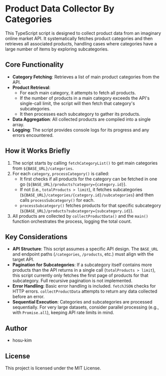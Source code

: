# Product Data Collector By Categories

This TypeScript script is designed to collect product data from an imaginary online market API. It systematically fetches product categories and then retrieves all associated products, handling cases where categories have a large number of items by exploring subcategories.

## Core Functionality

*   **Category Fetching**: Retrieves a list of main product categories from the API.
*   **Product Retrieval**:
    *   For each main category, it attempts to fetch all products.
    *   If the number of products in a main category exceeds the API's single-call limit, the script will then fetch that category's subcategories.
    *   It then processes each subcategory to gather its products.
*   **Data Aggregation**: All collected products are compiled into a single array.
*   **Logging**: The script provides console logs for its progress and any errors encountered.

## How it Works Briefly

1.  The script starts by calling `fetchCategoryList()` to get main categories from `${BASE_URL}/categories`.
2.  For each `category`, `processCategory()` is called:
    *   It first checks if all products for the category can be fetched in one go (`${BASE_URL}/products?category={category.id}`).
    *   If not (i.e., `totalProducts > limit`), it fetches subcategories (`${BASE_URL}/categories/{category.id}/subcategories`) and then calls `processSubcategory()` for each.
    *   `processSubcategory()` fetches products for that specific subcategory (`${BASE_URL}/products?subcategory={subcategory.id}`).
3.  All products are collected by `collectProductData()` and the `main()` function orchestrates the process, logging the total count.

## Key Considerations

*   **API Structure**: This script assumes a specific API design. The `BASE_URL` and endpoint paths (`/categories`, `/products`, etc.) must align with the target API.
*   **Pagination for Subcategories**: If a subcategory itself contains more products than the API returns in a single call (`totalProducts > limit`), this script currently only fetches the first page of products for that subcategory. Full recursive pagination is not implemented.
*   **Error Handling**: Basic error handling is included. `fetchJSON` checks for HTTP errors. `collectProductData` attempts to return any data collected before an error.
*   **Sequential Execution**: Categories and subcategories are processed sequentially. For very large datasets, consider parallel processing (e.g., with `Promise.all`), keeping API rate limits in mind.

## Author

*   hosu-kim

## License

This project is licensed under the MIT License.
